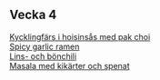 ## Vecka 4

  [Kycklingfärs i hoisinsås med pak choi](/recipes/asiatiskt/kycklingfars-i-hoisinsas-med-pak-choi.md)<br/>[Spicy garlic ramen](/recipes/asiatiskt/spicy-garlic-ramen.md)<br/>[Lins- och bönchili](/recipes/texmex/lins--och-bonchili.md)<br/>[Masala med kikärter och spenat](/recipes/asiatiskt/masala-med-kikarter-och-spenat.md)
